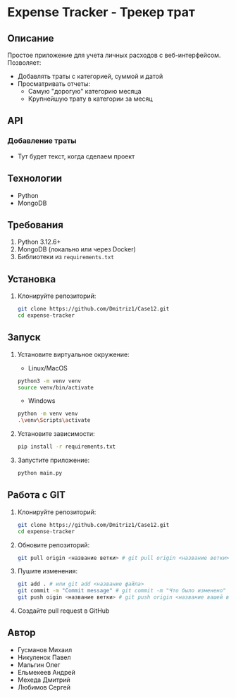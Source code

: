 # Expense Tracker - Трекер трат

## Описание
Простое приложение для учета личных расходов с веб-интерфейсом. Позволяет:
- Добавлять траты с категорией, суммой и датой
- Просматривать отчеты:
  - Самую "дорогую" категорию месяца
  - Крупнейшую трату в категории за месяц

## API

### Добавление траты
- Тут будет текст, когда сделаем проект

## Технологии
- Python
- MongoDB

## Требования
1. Python 3.12.6+
2. MongoDB (локально или через Docker)
3. Библиотеки из `requirements.txt`

## Установка
1. Клонируйте репозиторий:
   ```bash
   git clone https://github.com/Dmitriz1/Case12.git
   cd expense-tracker

## Запуск
1. Установите виртуальное окружение:
   - Linux/MacOS
   ```bash
   python3 -m venv venv
   source venv/bin/activate
   ```
   - Windows
   ```bash
   python -m venv venv
   .\venv\Scripts\activate
   ```

2. Установите зависимости:
   ```bash
   pip install -r requirements.txt
   ```
3. Запустите приложение:
   ```bash
   python main.py
   ```

## Работа с GIT

1. Клонируйте репозиторий:
   ```bash
   git clone https://github.com/Dmitriz1/Case12.git
   cd expense-tracker
   ```

2. Обновите репозиторий:
   ```bash 
   git pull origin <название ветки> # git pull origin <название ветки>
   ```   

3. Пушите изменения:
   ```bash
   git add . # или git add <название файла>
   git commit -m "Commit message" # git commit -m "Что было изменено"
   git push oigin <название ветки> # git push origin <название вашей ветки>
   ```

4. Создайте pull request в GitHub


## Автор
- Гусманов Михаил
- Никуленок Павел
- Мальгин Олег
- Ельмекеев Андрей
- Мехеда Дмитрий
- Любимов Сергей